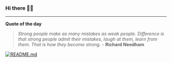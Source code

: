 ### Hi there 👋🏻


---

**Quote of the day**

> *Strong people make as many mistakes as weak people. Difference is that strong people admit their mistakes, laugh at them, learn from them. That is how they become strong.* - **Richard Needham** 

[![README.md](https://github.com/marcolovazzano/marcolovazzano/actions/workflows/readme.yml/badge.svg?branch=main)](https://github.com/marcolovazzano/marcolovazzano/actions/workflows/readme.yml)
